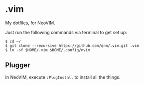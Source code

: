 .vim
====

My dotfiles, for NeoVIM.

Just run the following commands via terminal to get set up:

```console
$ cd ~/
$ git clone --recursive https://github.com/qnm/.vim.git .vim
$ ln -sf $HOME/.vim $HOME/.config/nvim
```

## Plugger

In NeoVIM, execute `:PlugInstall` to install all the things.
